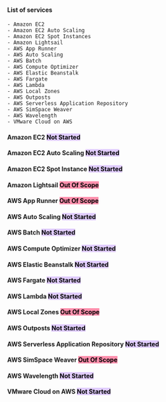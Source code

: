 #### List of services
	- Amazon EC2
	- Amazon EC2 Auto Scaling
	- Amazon EC2 Spot Instances
	- Amazon Lightsail
	- AWS App Runner
	- AWS Auto Scaling
	- AWS Batch
	- AWS Compute Optimizer
	- AWS Elastic Beanstalk
	- AWS Fargate
	- AWS Lambda
	- AWS Local Zones
	- AWS Outposts
	- AWS Serverless Application Repository
	- AWS SimSpace Weaver
	- AWS Wavelength
	- VMware Cloud on AWS

#### Amazon EC2 <mark style="background: #D2B3FFA6;">Not Started</mark>

#### Amazon EC2 Auto Scaling <mark style="background: #D2B3FFA6;">Not Started</mark>

#### Amazon EC2 Spot Instance <mark style="background: #D2B3FFA6;">Not Started</mark>

#### Amazon Lightsail <mark style="background: #FF5582A6;">Out Of Scope</mark>

#### AWS App Runner <mark style="background: #FF5582A6;">Out Of Scope</mark>

#### AWS Auto Scaling <mark style="background: #D2B3FFA6;">Not Started</mark>

#### AWS Batch <mark style="background: #D2B3FFA6;">Not Started
</mark>

#### AWS Compute Optimizer <mark style="background: #D2B3FFA6;">Not Started</mark>

#### AWS Elastic Beanstalk <mark style="background: #D2B3FFA6;">Not Started</mark>

#### AWS Fargate <mark style="background: #D2B3FFA6;">Not Started</mark>

#### AWS Lambda <mark style="background: #D2B3FFA6;">Not Started</mark>

#### AWS Local Zones <mark style="background: #FF5582A6;">Out Of Scope</mark>

#### AWS Outposts <mark style="background: #D2B3FFA6;">Not Started</mark>

#### AWS Serverless Application Repository <mark style="background: #D2B3FFA6;">Not Started</mark>

#### AWS SimSpace Weaver <mark style="background: #FF5582A6;">Out Of Scope</mark>

#### AWS Wavelength <mark style="background: #D2B3FFA6;">Not Started</mark>

#### VMware Cloud on AWS <mark style="background: #D2B3FFA6;">Not Started</mark>
